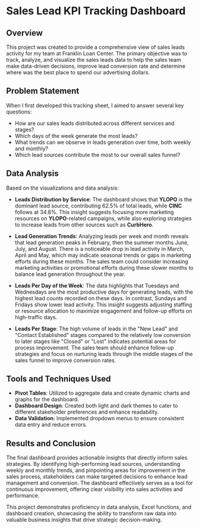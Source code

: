 # Sales Lead KPI Tracking Dashboard

## Overview

This project was created to provide a comprehensive view of sales leads activity for my team at Franklin Loan Center. The primary objective was to track, analyze, and visualize the sales leads data to help the sales team make data-driven decisions, improve lead conversion rate and determine where was the best place to spend our advertising dollars.

## Problem Statement

When I first developed this tracking sheet, I aimed to answer several key questions:
- How are our sales leads distributed across different services and stages?
- Which days of the week generate the most leads?
- What trends can we observe in leads generation over time, both weekly and monthly?
- Which lead sources contribute the most to our overall sales funnel?

## Data Analysis

Based on the visualizations and data analysis:

- **Leads Distribution by Service**: The dashboard shows that **YLOPO** is the dominant lead source, contributing 62.5% of total leads, while **CINC** follows at 34.8%. This insight suggests focusing more marketing resources on **YLOPO**-related campaigns, while also exploring strategies to increase leads from other sources such as **CurbHero**.

- **Lead Generation Trends**: Analyzing leads per week and month reveals that lead generation peaks in February, then the summer months June, July, and August. There is a noticeable drop in lead activity in March, April and May, which may indicate seasonal trends or gaps in marketing efforts during these months. The sales team could consider increasing marketing activities or promotional efforts during these slower months to balance lead generation throughout the year.

- **Leads Per Day of the Week**: The data highlights that Tuesdays and Wednesdays are the most productive days for generating leads, with the highest lead counts recorded on these days. In contrast, Sundays and Fridays show lower lead activity. This insight suggests adjusting staffing or resource allocation to maximize engagement and follow-up efforts on high-traffic days.

- **Leads Per Stage**: The high volume of leads in the "New Lead" and "Contact Established" stages compared to the relatively low conversion to later stages like "Closed" or "Lost" indicates potential areas for process improvement. The sales team should enhance follow-up strategies and focus on nurturing leads through the middle stages of the sales funnel to improve conversion rates.

## Tools and Techniques Used

- **Pivot Tables**: Utilized to aggregate data and create dynamic charts and graphs for the dashboard.
- **Dashboard Design**: Created both light and dark themes to cater to different stakeholder preferences and enhance readability.
- **Data Validation**: Implemented dropdown menus to ensure consistent data entry and reduce errors.

## Results and Conclusion

The final dashboard provides actionable insights that directly inform sales strategies. By identifying high-performing lead sources, understanding weekly and monthly trends, and pinpointing areas for improvement in the sales process, stakeholders can make targeted decisions to enhance lead management and conversion. The dashboard effectively serves as a tool for continuous improvement, offering clear visibility into sales activities and performance.

This project demonstrates proficiency in data analysis, Excel functions, and dashboard creation, showcasing the ability to transform raw data into valuable business insights that drive strategic decision-making.
